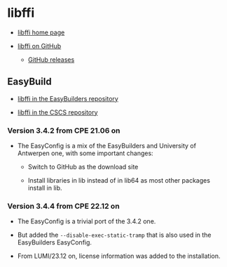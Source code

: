 # libffi

  * [libffi home page](https://sourceware.org/libffi/)

  * [libffi on GitHub](https://github.com/libffi/libffi)

      * [GitHub releases](https://github.com/libffi/libffi/releases)


## EasyBuild

  * [libffi in the EasyBuilders repository](https://github.com/easybuilders/easybuild-easyconfigs/tree/develop/easybuild/easyconfigs/l/libffi)

  * [libffi in the CSCS repository](https://github.com/eth-cscs/production/tree/master/easybuild/easyconfigs/l/libffi)


### Version 3.4.2 from CPE 21.06 on

  * The EasyConfig is a mix of the EasyBuilders and University of Antwerpen one, with
    some important changes:

      * Switch to GitHub as the download site

      * Install libraries in lib instead of in lib64 as most other packages install in lib.

      
### Version 3.4.4 from CPE 22.12 on

  * The EasyConfig is a trivial port of the 3.4.2 one.
      
  * But added the `--disable-exec-static-tramp` that is also used in the EasyBuilders
    EasyConfig.
    
  * From LUMI/23.12 on, license information was added to the installation.

